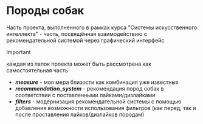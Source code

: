 # Породы собак
Часть проекта, выполненного в рамках курса "Системы искусственного интеллекта" - часть, посвящённая взаимодействию с рекомендательной системой через графический интерфейс
> [!IMPORTANT]
> каждая из папок проекта может быть рассмотрена как самостоятельная часть
* ***measure*** - моя мера близости как комбинация уже известных
* ***recommendation_system*** - рекомендация пород собак в соответствии с поставленными лайками/дизлайками
* ***filters*** - модернизация рекомендательной системы с помощью добавления возможности использования фильтров (как перед, так и после проставления лайков/дизлайков породам)

